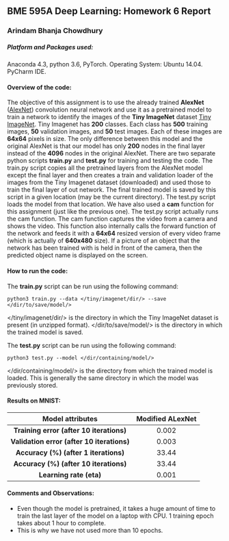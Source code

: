 ## BME 595A Deep Learning: Homework 6 Report

### Arindam Bhanja Chowdhury

##### Platform and Packages used:
Anaconda 4.3, python 3.6, PyTorch.
Operating System:   Ubuntu 14.04.
PyCharm IDE.

#### Overview of the code:
The objective of this assignment is to use the already trained **AlexNet** ([AlexNet](https://papers.nips.cc/paper/4824-imagenet-classification-with-deep-convolutional-neural-networks.pdf)) convolution neural network and use it as a pretrained model to train a network to identify the images of the **Tiny ImageNet** dataset [Tiny ImageNet](https://tiny-imagenet.herokuapp.com/). Tiny Imagenet has **200** classes. Each class has **500** training images, **50** validation images, and **50** test images. Each of these images are **64x64** pixels in size.
The only difference between this model and the original AlexNet is that our model has only **200** nodes in the final layer instead of the **4096** nodes in the original AlexNet.
There are two separate python scripts **train.py** and **test.py** for training and testing the code.
The train.py script copies all the pretrained layers from the AlexNet model except the final layer and then creates a train and validation loader of the images from the Tiny Imagenet dataset (downloaded) and used those to train the final layer of out network. The final trained model is saved by this script in a given location (may be the current directory).
The test.py script loads the model from that location.
We have also used a **cam** function for this assignment (just like the previous one). The test.py script actually runs the cam function.
The cam function captures the video from a camera and shows the video. This function also internally calls the forward function of the network and feeds it with a **64x64** resized version of every video frame (which is actually of **640x480** size). If a picture of an object that the network has been trained with is held in front of the camera, then the predicted object name is displayed on the screen.

#### How to run the code:
The **train.py** script can be run using the following command:
```
python3 train.py --data </tiny/imagenet/dir/> --save </dir/to/save/model/>
```
</tiny/imagenet/dir/> is the directory in which the Tiny ImageNet dataset is present (in unzipped format).
</dir/to/save/model/> is the directory in which the trained model is saved.

The **test.py** script can be run using the following command:
```
python3 test.py --model </dir/containing/model/>
```
</dir/containing/model/> is the directory from which the trained model is loaded. This is generally the same directory in which the model was previously stored.

#### Results on MNIST:

| Model attributes | Modified ALexNet |
|:---:|:---:|
| **Training error (after 10 iterations)** | 0.002 |
| **Validation error (after 10 iterations)** | 0.003 |
| **Accuracy (%) (after 1 iterations)** | 33.44 |
| **Accuracy (%) (after 10 iterations)** | 33.44 |
| **Learning rate (eta)** | 0.001 |

#### Comments and Observations:
* Even though the model is pretrained, it takes a huge amount of time to train the last layer of the model on a laptop with CPU. 1 training epoch takes about 1 hour to complete.
* This is why we have not used more than 10 epochs.

